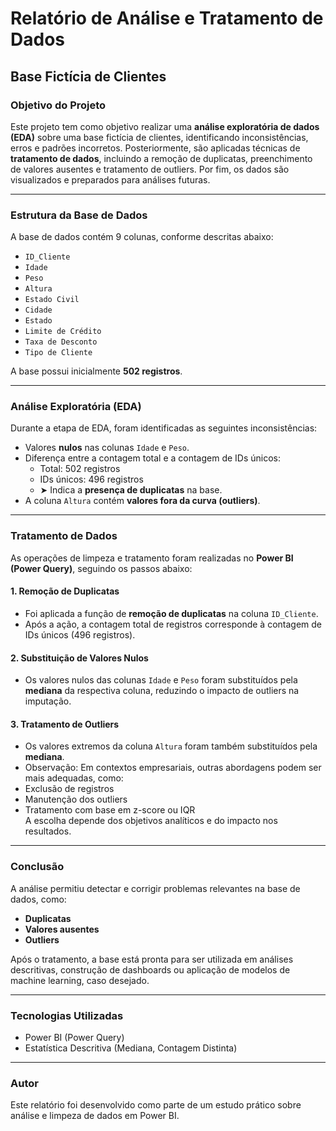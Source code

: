 # Relatório de Análise e Tratamento de Dados  
## Base Fictícia de Clientes

### Objetivo do Projeto

Este projeto tem como objetivo realizar uma **análise exploratória de dados (EDA)** sobre uma base fictícia de clientes, identificando inconsistências, erros e padrões incorretos. Posteriormente, são aplicadas técnicas de **tratamento de dados**, incluindo a remoção de duplicatas, preenchimento de valores ausentes e tratamento de outliers. Por fim, os dados são visualizados e preparados para análises futuras.

---

### Estrutura da Base de Dados

A base de dados contém 9 colunas, conforme descritas abaixo:

- `ID_Cliente`  
- `Idade`  
- `Peso`  
- `Altura`  
- `Estado Civil`  
- `Cidade`  
- `Estado`  
- `Limite de Crédito`  
- `Taxa de Desconto`  
- `Tipo de Cliente`  

A base possui inicialmente **502 registros**.

---

###  Análise Exploratória (EDA)

Durante a etapa de EDA, foram identificadas as seguintes inconsistências:

- Valores **nulos** nas colunas `Idade` e `Peso`.
- Diferença entre a contagem total e a contagem de IDs únicos:
  - Total: 502 registros  
  - IDs únicos: 496 registros  
  - ➤ Indica a **presença de duplicatas** na base.
- A coluna `Altura` contém **valores fora da curva (outliers)**.

---

###  Tratamento de Dados

As operações de limpeza e tratamento foram realizadas no **Power BI (Power Query)**, seguindo os passos abaixo:

####  1. Remoção de Duplicatas

- Foi aplicada a função de **remoção de duplicatas** na coluna `ID_Cliente`.
- Após a ação, a contagem total de registros corresponde à contagem de IDs únicos (496 registros).

####  2. Substituição de Valores Nulos

- Os valores nulos das colunas `Idade` e `Peso` foram substituídos pela **mediana** da respectiva coluna, reduzindo o impacto de outliers na imputação.

####  3. Tratamento de Outliers

- Os valores extremos da coluna `Altura` foram também substituídos pela **mediana**.
-  Observação: Em contextos empresariais, outras abordagens podem ser mais adequadas, como:
  - Exclusão de registros
  - Manutenção dos outliers
  - Tratamento com base em z-score ou IQR  
  A escolha depende dos objetivos analíticos e do impacto nos resultados.

---

###  Conclusão

A análise permitiu detectar e corrigir problemas relevantes na base de dados, como:

- **Duplicatas**
- **Valores ausentes**
- **Outliers**

Após o tratamento, a base está pronta para ser utilizada em análises descritivas, construção de dashboards ou aplicação de modelos de machine learning, caso desejado.

---

###  Tecnologias Utilizadas

- Power BI (Power Query)
- Estatística Descritiva (Mediana, Contagem Distinta)

---

###  Autor

Este relatório foi desenvolvido como parte de um estudo prático sobre análise e limpeza de dados em Power BI.

